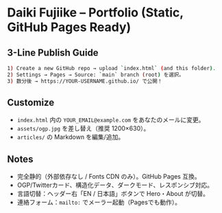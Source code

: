 # Daiki Fujiike – Portfolio (Static, GitHub Pages Ready)

## 3-Line Publish Guide
```bash
1) Create a new GitHub repo → upload `index.html` (and this folder).
2) Settings → Pages → Source: `main` branch (root) を選択。
3) 数分後 → https://YOUR-USERNAME.github.io/ で公開！
```

## Customize
- `index.html` 内の `YOUR_EMAIL@example.com` をあなたのメールに変更。
- `assets/ogp.jpg` を差し替え（推奨 1200×630）。
- `articles/` の Markdown を編集/追加。

## Notes
- 完全静的（外部依存なし / Fonts CDN のみ）。GitHub Pages 互換。
- OGP/Twitterカード、構造化データ、ダークモード、レスポンシブ対応。
- 言語切替：ヘッダー右「EN / 日本語」ボタンで Hero・About が切替。
- 連絡フォーム：`mailto:` でメーラー起動（Pagesでも動作）。
